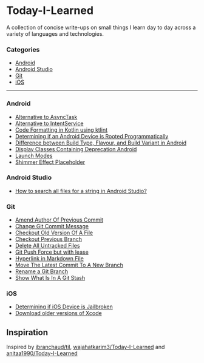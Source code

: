 # Today-I-Learned

A collection of concise write-ups on small things I learn day to day across a variety of languages and technologies. 

### Categories

* [Android](#android)
* [Android Studio](#android-studio)
* [Git](#git)
* [iOS](#ios)

-----------------------------------------------------------------------------------------------

### Android

- [Alternative to AsyncTask](android/alternative-to-asynctask-in-java.md)
- [Alternative to IntentService](android/alternative-to-intentservice.md)
- [Code Formatting in Kotlin using ktlint](android/code-formatting-in-kotlin-using-ktlint.md)
- [Determining if an Android Device is Rooted Programmatically](android/determining-if-an-android-device-is-rooted-programmatically.md)
- [Difference between Build Type, Flavour, and Build Variant in Android](android/difference-between-build-type-flavour-and-build-variant.md)
- [Display Classes Containing Deprecation Android](android/display-classes-containing-deprecation-android.md)
- [Launch Modes](android/launch_modes.md)
- [Shimmer Effect Placeholder](android/shimmer-effect-placeholder.md)

### Android Studio

- [How to search all files for a string in Android Studio?](android-studio/search-all-files-for-the-string.md)

### Git

- [Amend Author Of Previous Commit](git/ammend-author-of-previous-commit.md)
- [Change Git Commit Message](git/change-git-commit-message.md)
- [Checkout Old Version Of A File](git/checkout-old-version-of-a-file.md)
- [Checkout Previous Branch](git/checkout-previous-branch.md)
- [Delete All Untracked Files](git/delete-all-untracked-files.md)
- [Git Push Force but with lease](git/git-push-force-but-with-lease.md)
- [Hyperlink in Markdown File](git/hyperlink-in-markdown-file.md)
- [Move The Latest Commit To A New Branch](git/move-the-latest-commit-to-a-new-branch.md)
- [Rename a Git Branch](git/rename_git_branch.md)
- [Show What Is In A Git Stash](git/show-what-is-in-a-git-stash.md)

### iOS

- [Determining if iOS Device is Jailbroken](ios/determining-if-ios-device-is-jailbroken.md)
- [Download older versions of Xcode](ios/download-older-versions-of-Xcode.md)


Inspiration
------------------------------------------------------------------------------------------------
Inspired by [jbranchaud/til](https://github.com/jbranchaud/til), [wajahatkarim3/Today-I-Learned](https://github.com/wajahatkarim3/Today-I-Learned) and [anitaa1990/Today-I-Learned](https://github.com/anitaa1990/Today-I-Learned)